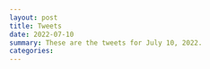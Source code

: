 ```yaml
---
layout: post
title: Tweets
date: 2022-07-10
summary: These are the tweets for July 10, 2022.
categories:
---
```



